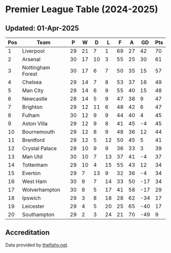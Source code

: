 # Premier League Table (2024-2025)
## Updated: 01-Apr-2025

| Pos | Team | P | W | D | L | F | A | GD | Pts |
| --- | --- | --- | --- | --- | --- | --- | --- | --- | --- |
| 1 | Liverpool | 29 | 21 | 7 | 1 | 69 | 27 | 42 | 70 |
| 2 | Arsenal | 30 | 17 | 10 | 3 | 55 | 25 | 30 | 61 |
| 3 | Nottingham Forest | 30 | 17 | 6 | 7 | 50 | 35 | 15 | 57 |
| 4 | Chelsea | 29 | 14 | 7 | 8 | 53 | 37 | 16 | 49 |
| 5 | Man City | 29 | 14 | 6 | 9 | 55 | 40 | 15 | 48 |
| 6 | Newcastle | 28 | 14 | 5 | 9 | 47 | 38 | 9 | 47 |
| 7 | Brighton | 29 | 12 | 11 | 6 | 48 | 42 | 6 | 47 |
| 8 | Fulham | 30 | 12 | 9 | 9 | 44 | 40 | 4 | 45 |
| 9 | Aston Villa | 29 | 12 | 9 | 8 | 41 | 45 | -4 | 45 |
| 10 | Bournemouth | 29 | 12 | 8 | 9 | 48 | 36 | 12 | 44 |
| 11 | Brentford | 29 | 12 | 5 | 12 | 50 | 45 | 5 | 41 |
| 12 | Crystal Palace | 28 | 10 | 9 | 9 | 36 | 33 | 3 | 39 |
| 13 | Man Utd | 30 | 10 | 7 | 13 | 37 | 41 | -4 | 37 |
| 14 | Tottenham | 29 | 10 | 4 | 15 | 55 | 43 | 12 | 34 |
| 15 | Everton | 29 | 7 | 13 | 9 | 32 | 36 | -4 | 34 |
| 16 | West Ham | 30 | 9 | 7 | 14 | 33 | 50 | -17 | 34 |
| 17 | Wolverhampton | 30 | 8 | 5 | 17 | 41 | 58 | -17 | 29 |
| 18 | Ipswich | 29 | 3 | 8 | 18 | 28 | 62 | -34 | 17 |
| 19 | Leicester | 29 | 4 | 5 | 20 | 25 | 65 | -40 | 17 |
| 20 | Southampton | 29 | 2 | 3 | 24 | 21 | 70 | -49 | 9 |

## Accreditation 

Data provided by [thefishy.net](https://www.thefishy.net/).